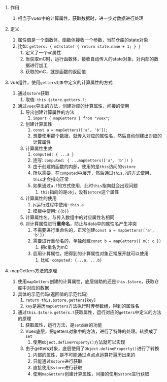 1. 作用
   1) 相当于vuex中的计算属性，获取数据时，进一步对数据进行处理


2. 定义
   1) 属性值是一个函数体，函数体接收一个参数，当前仓库的state对象
   2) 比如: `getters: { mC(state) { return state.name + 1; } }`
      1) 定义了一个`mC`属性
      2) 当获取mC时，运行函数体，接收自动传入的state对象，对内部的数据进行加工
      3) 获取的mC，就是函数的返回值


3. vue组件，使用`getters对象`中定义的计算属性的方式
   1) 通过`$store`获取
      1) 取值: `this.$store.getters.?`;
   2) 通过`vuex`导出的方法，创建对应的计算属性，间接的使用
      1) 导出创建计算属性的方法
         1) `import { mapGetters } from "vuex"`;
      2) 创建计算属性
         1) `const a = mapGetters(['a', 'b'])`;
         2) 想要使用那个数据，就传入对应的属性名，然后自动创建出对应的计算属性
      3) 计算属性生效
         1) `computed: { ...a }`
         2) 连写: `computed: { ...mapGetters(['a', 'b']) }`
         3) 由于创建的函数的内部，使用的是`this`访问的`$store`
         4) 所以需要，在`computed`中展开，然后通过`this.?`的方式使用，`this`才会指向正常
         5) 如果通过`a.?`的方式使用，此时`this`指向就会出现问题
            1) `this`指向的是`obj`，没有`$store`这个属性
      4) 计算属性的使用
         1) js运行过程中使用: `this.a`
         2) 模板中使用: `{{b}}`
      5) 计算属性名，与传入数组中的对应属性名相同
      6) 对计算属性进行**重命名**，防止与data中的属性名产生冲突
         1) 不需要进行重命名的，正常创建`const a = mapGetters(['a', 'b'])`
         2) 需要进行重命名的，单独创建`const b = mapGetters({ mC: c })`
            1) 把c重名为mC
         3) 启用计算属性，把得到的计算属性对象正常展开就可以使用
            1) 比如: `computed: {...a, ...b}`



4. mapGetters方法的原理
   1) 使用`mapGetters`创建的计算属性，底层借助的还是`this.$store`，获取仓库中对应的数据
   2) 具体的示范代码(返回值的示范代码)
      1) `return this.$store.getters[key]`
      2) `key`是遍历`mapGetters`方法执行时传参数组，得到的属性名
   3) 通过`this.$store.getters.?`获取属性，运行对应的`getters`中定义的方法的原理
      1) 获取属性，运行方法，是`set函数`的功能
      2) Vuex底层，把getters对象中的方法，进行了特殊的处理。转换成了`set`
         1) 使用`Object.defineProperty()`方法就可以实现
      3) 由于getters对象，底层使用了`Object.defineProperty()`进行了转换
         1) 内部的属性，是不可能通过点点点运算符遍历出来的
         2) 只能通过`$store`进行获取
         3) 直接使用`$store`进行获取
         4) 使用`mapGetters`创建计算属性，间接的使用`$store`进行获取


